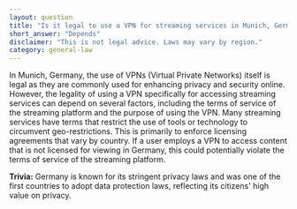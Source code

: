 ```yaml
---
layout: question
title: "Is it legal to use a VPN for streaming services in Munich, Germany?"
short_answer: "Depends"
disclaimer: "This is not legal advice. Laws may vary by region."
category: general-law
---
```

In Munich, Germany, the use of VPNs (Virtual Private Networks) itself is legal as they are commonly used for enhancing privacy and security online. However, the legality of using a VPN specifically for accessing streaming services can depend on several factors, including the terms of service of the streaming platform and the purpose of using the VPN. Many streaming services have terms that restrict the use of tools or technology to circumvent geo-restrictions. This is primarily to enforce licensing agreements that vary by country. If a user employs a VPN to access content that is not licensed for viewing in Germany, this could potentially violate the terms of service of the streaming platform.

**Trivia:** Germany is known for its stringent privacy laws and was one of the first countries to adopt data protection laws, reflecting its citizens' high value on privacy.
